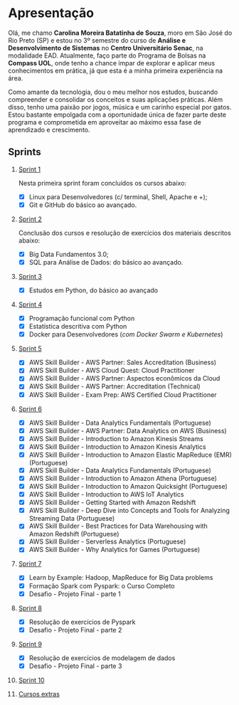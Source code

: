 # Apresentação  
Olá, me chamo **Carolina Moreira Batatinha de Souza**, moro em São José do Rio Preto (SP) e estou no 3º semestre do curso de **Análise e Desenvolvimento de Sistemas** no **Centro Universitário Senac**, na modalidade EAD. Atualmente, faço parte do Programa de Bolsas na **Compass UOL**, onde tenho a chance ímpar de explorar e aplicar meus conhecimentos em prática, já que esta é a minha primeira experiência na área.

Como amante da tecnologia, dou o meu melhor nos estudos, buscando compreender e consolidar os conceitos e suas aplicações práticas. Além disso, tenho uma paixão por jogos, música e um carinho especial por gatos. Estou bastante empolgada com a oportunidade única de fazer parte deste programa e comprometida em aproveitar ao máximo essa fase de aprendizado e crescimento.

## Sprints

1. [Sprint 1](Sprint%2001/README.md)  
   
    Nesta primeira sprint foram concluídos os cursos abaixo:  
    - [x] Linux para Desenvolvedores (c/ terminal, Shell, Apache e +);
    - [x] Git e GitHub do básico ao avançado.  

2. [Sprint 2](Sprint%2002/README.md)  

    Conclusão dos cursos e resolução de exercícios dos materiais descritos abaixo:
    - [x] Big Data Fundamentos 3.0;
    - [x] SQL para Análise de Dados: do básico ao avançado. 

3. [Sprint 3](Sprint%2003/README.md)   
    - [x] Estudos em Python, do básico ao avançado

4. [Sprint 4](Sprint%2004/README.md) 
    - [x] Programação funcional com Python
    - [x] Estatística descritiva com Python
    - [x] Docker para Desenvolvedores (*com Docker Swarm e Kubernetes*)

5. [Sprint 5](Sprint%2005/README.md) 
    - [x] AWS Skill Builder - AWS Partner: Sales Accreditation (Business)
    - [x] AWS Skill Builder - AWS Cloud Quest: Cloud Practitioner
    - [x] AWS Skill Builder - AWS Partner: Aspectos econômicos da Cloud
    - [x] AWS Skill Builder - AWS Partner: Accreditation (Technical) 
    - [x] AWS Skill Builder - Exam Prep: AWS Certified Cloud Practitioner

6. [Sprint 6](Sprint%2006/README.md)
    - [x] AWS Skill Builder - Data Analytics Fundamentals (Portuguese)
    - [x] AWS Skill Builder - AWS Partner: Data Analytics on AWS (Business)
    - [x] AWS Skill Builder - Introduction to Amazon Kinesis Streams
    - [x] AWS Skill Builder - Introduction to Amazon Kinesis Analytics
    - [x] AWS Skill Builder - Introduction to Amazon Elastic MapReduce (EMR) (Portuguese)
    - [x] AWS Skill Builder - Data Analytics Fundamentals (Portuguese)
    - [x] AWS Skill Builder - Introduction to Amazon Athena (Portuguese)
    - [x] AWS Skill Builder - Introduction to Amazon Quicksight (Portuguese)
    - [x] AWS Skill Builder - Introduction to AWS IoT Analytics
    - [x] AWS Skill Builder - Getting Started with Amazon Redshift
    - [x] AWS Skill Builder - Deep Dive into Concepts and Tools for Analyzing Streaming Data (Portuguese)
    - [x] AWS Skill Builder - Best Practices for Data Warehousing with Amazon Redshift (Portuguese)
    - [x] AWS Skill Builder - Serverless Analytics (Portuguese)
    - [x] AWS Skill Builder - Why Analytics for Games (Portuguese)

7. [Sprint 7](Sprint%2007/README.md) 
    - [x] Learn by Example: Hadoop, MapReduce for Big Data problems
    - [x] Formação Spark com Pyspark: o Curso Completo 
    - [x] Desafio - Projeto Final - parte 1    
  
8. [Sprint 8](Sprint%2008/README.md) 
    - [x] Resolução de exercícios de Pyspark
    - [x] Desafio - Projeto Final - parte 2      
  
9.  [Sprint 9](Sprint%2009/README.md) 
    - [x] Resolução de exercícios de modelagem de dados
    - [x] Desafio - Projeto Final - parte 3
    
10. [Sprint 10](Sprint%2010/README.md)
    
11. [Cursos extras](Cursos%20Extras/README.md)

